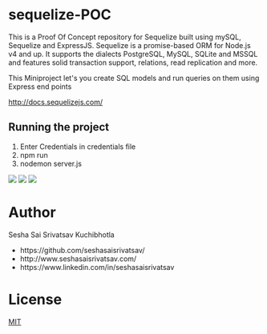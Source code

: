 <h1>sequelize-POC</h1>
<p>This is a Proof Of Concept repository for Sequelize built using mySQL, Sequelize and ExpressJS. Sequelize is a promise-based ORM for Node.js v4 and up. It supports the dialects PostgreSQL, MySQL, SQLite and MSSQL and features solid transaction support, relations, read replication and more.</p>
<p> This Miniproject let's you create SQL models and run queries on them using Express end points</p>

<a>http://docs.sequelizejs.com/</p>

<h2>Running the project</h2>
<ol>
    <li>Enter Credentials in credentials file</li>
    <li>npm run</li>
    <li>nodemon server.js</li>
 </ol>



<img src="http://docs.sequelizejs.com/manual/asset/logo-small.png">
<img src="https://www.mysql.com/common/logos/logo-mysql-170x115.png">
<img src="http://mean.io/wp-content/themes/twentysixteen-child/images/express.png">
 
 
 

<h1>Author</h1>
<p>Sesha Sai Srivatsav Kuchibhotla</p>
<ul>
  <li>https://github.com/seshasaisrivatsav/</li>
  <li>http://www.seshasaisrivatsav.com/</li>
  <li>https://www.linkedin.com/in/seshasaisrivatsav</li>
</ul>


<h1>License</h1>
<p><a href="https://github.com/seshasaisrivatsav/srivatsav-resume/blob/master/LICENSE">MIT</a></p>
